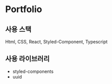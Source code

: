 # Portfolio

## 사용 스택
Html, CSS, React, Styled-Component, Typescript

## 사용 라이브러리
- styled-components
- uuid